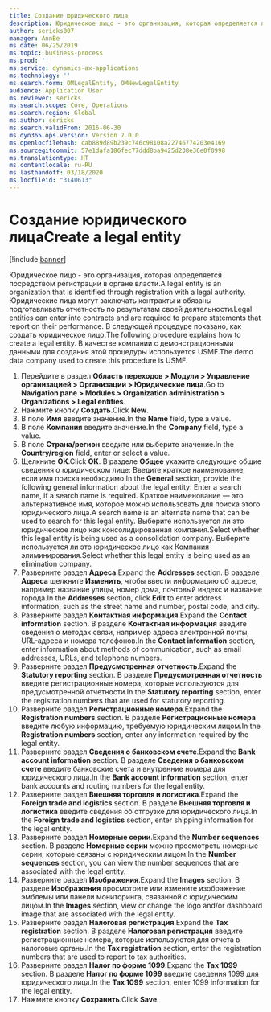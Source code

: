 ```yaml
---
title: Создание юридического лица
description: Юридическое лицо - это организация, которая определяется посредством регистрации в органе власти.
author: sericks007
manager: AnnBe
ms.date: 06/25/2019
ms.topic: business-process
ms.prod: ''
ms.service: dynamics-ax-applications
ms.technology: ''
ms.search.form: OMLegalEntity, OMNewLegalEntity
audience: Application User
ms.reviewer: sericks
ms.search.scope: Core, Operations
ms.search.region: Global
ms.author: sericks
ms.search.validFrom: 2016-06-30
ms.dyn365.ops.version: Version 7.0.0
ms.openlocfilehash: cab889d89b239c746c98108a22746774203e4169
ms.sourcegitcommit: 57e1dafa186fec77ddd8ba9425d238e36e0f0998
ms.translationtype: HT
ms.contentlocale: ru-RU
ms.lasthandoff: 03/18/2020
ms.locfileid: "3140613"
---
```

# <a name="create-a-legal-entity"></a><span data-ttu-id="3e130-103">Создание юридического лица</span><span class="sxs-lookup"><span data-stu-id="3e130-103">Create a legal entity</span></span>

[!include [banner](../../includes/banner.md)]

<span data-ttu-id="3e130-104">Юридическое лицо - это организация, которая определяется посредством регистрации в органе власти.</span><span class="sxs-lookup"><span data-stu-id="3e130-104">A legal entity is an organization that is identified through registration with a legal authority.</span></span> <span data-ttu-id="3e130-105">Юридические лица могут заключать контракты и обязаны подготавливать отчетность по результатам своей деятельности.</span><span class="sxs-lookup"><span data-stu-id="3e130-105">Legal entities can enter into contracts and are required to prepare statements that report on their performance.</span></span> <span data-ttu-id="3e130-106">В следующей процедуре показано, как создать юридическое лицо.</span><span class="sxs-lookup"><span data-stu-id="3e130-106">The following procedure explains how to create a legal entity.</span></span> <span data-ttu-id="3e130-107">В качестве компании с демонстрационными данными для создания этой процедуры используется USMF.</span><span class="sxs-lookup"><span data-stu-id="3e130-107">The demo data company used to create this procedure is USMF.</span></span>

1. <span data-ttu-id="3e130-108">Перейдите в раздел **Область переходов > Модули > Управление организацией > Организации > Юридические лица**.</span><span class="sxs-lookup"><span data-stu-id="3e130-108">Go to **Navigation pane > Modules > Organization administration > Organizations > Legal entities**.</span></span>
2. <span data-ttu-id="3e130-109">Нажмите кнопку **Создать**.</span><span class="sxs-lookup"><span data-stu-id="3e130-109">Click **New**.</span></span>
3. <span data-ttu-id="3e130-110">В поле **Имя** введите значение.</span><span class="sxs-lookup"><span data-stu-id="3e130-110">In the **Name** field, type a value.</span></span>
4. <span data-ttu-id="3e130-111">В поле **Компания** введите значение.</span><span class="sxs-lookup"><span data-stu-id="3e130-111">In the **Company** field, type a value.</span></span>
5. <span data-ttu-id="3e130-112">В поле **Страна/регион** введите или выберите значение.</span><span class="sxs-lookup"><span data-stu-id="3e130-112">In the **Country/region** field, enter or select a value.</span></span>
6. <span data-ttu-id="3e130-113">Щелкните **OK**.</span><span class="sxs-lookup"><span data-stu-id="3e130-113">Click **OK**.</span></span> <span data-ttu-id="3e130-114">В разделе **Общее** укажите следующие общие сведения о юридическом лице: Введите краткое наименование, если имя поиска необходимо.</span><span class="sxs-lookup"><span data-stu-id="3e130-114">In the **General** section, provide the following general information about the legal entity: Enter a search name, if a search name is required.</span></span> <span data-ttu-id="3e130-115">Краткое наименование — это альтернативное имя, которое можно использовать для поиска этого юридического лица.</span><span class="sxs-lookup"><span data-stu-id="3e130-115">A search name is an alternate name that can be used to search for this legal entity.</span></span> <span data-ttu-id="3e130-116">Выберите используется ли это юридическое лицо как консолидированная компания.</span><span class="sxs-lookup"><span data-stu-id="3e130-116">Select whether this legal entity is being used as a consolidation company.</span></span> <span data-ttu-id="3e130-117">Выберите используется ли это юридическое лицо как Компания элиминирования.</span><span class="sxs-lookup"><span data-stu-id="3e130-117">Select whether this legal entity is being used as an elimination company.</span></span> 
7. <span data-ttu-id="3e130-118">Разверните раздел **Адреса**.</span><span class="sxs-lookup"><span data-stu-id="3e130-118">Expand the **Addresses** section.</span></span> <span data-ttu-id="3e130-119">В разделе **Адреса** щелкните **Изменить**, чтобы ввести информацию об адресе, например название улицы, номер дома, почтовый индекс и название города.</span><span class="sxs-lookup"><span data-stu-id="3e130-119">In the **Addresses** section, click **Edit** to enter address information, such as the street name and number, postal code, and city.</span></span>
8. <span data-ttu-id="3e130-120">Разверните раздел **Контактная информация**.</span><span class="sxs-lookup"><span data-stu-id="3e130-120">Expand the **Contact information** section.</span></span> <span data-ttu-id="3e130-121">В разделе **Контактная информация** введите сведения о методах связи, например адреса электронной почты, URL-адреса и номера телефонов.</span><span class="sxs-lookup"><span data-stu-id="3e130-121">In the **Contact information** section, enter information about methods of communication, such as email addresses, URLs, and telephone numbers.</span></span> 
9. <span data-ttu-id="3e130-122">Разверните раздел **Предусмотренная отчетность**.</span><span class="sxs-lookup"><span data-stu-id="3e130-122">Expand the **Statutory reporting** section.</span></span> <span data-ttu-id="3e130-123">В разделе **Предусмотренная отчетность** введите регистрационные номера, которые используются для предусмотренной отчетности.</span><span class="sxs-lookup"><span data-stu-id="3e130-123">In the **Statutory reporting** section, enter the registration numbers that are used for statutory reporting.</span></span>
10. <span data-ttu-id="3e130-124">Разверните раздел **Регистрационные номера**.</span><span class="sxs-lookup"><span data-stu-id="3e130-124">Expand the **Registration numbers** section.</span></span> <span data-ttu-id="3e130-125">В разделе **Регистрационные номера** введите любую информацию, требуемую юридическим лицом.</span><span class="sxs-lookup"><span data-stu-id="3e130-125">In the **Registration numbers** section, enter any information required by the legal entity.</span></span>  
11. <span data-ttu-id="3e130-126">Разверните раздел **Сведения о банковском счете**.</span><span class="sxs-lookup"><span data-stu-id="3e130-126">Expand the **Bank account information** section.</span></span> <span data-ttu-id="3e130-127">В разделе **Сведения о банковском счете** введите банковские счета и внутренние номера для юридического лица.</span><span class="sxs-lookup"><span data-stu-id="3e130-127">In the **Bank account information** section, enter bank accounts and routing numbers for the legal entity.</span></span>
12. <span data-ttu-id="3e130-128">Разверните раздел **Внешняя торговля и логистика**.</span><span class="sxs-lookup"><span data-stu-id="3e130-128">Expand the **Foreign trade and logistics** section.</span></span> <span data-ttu-id="3e130-129">В разделе **Внешняя торговля и логистика** введите сведения об отгрузке для юридического лица.</span><span class="sxs-lookup"><span data-stu-id="3e130-129">In the **Foreign trade and logistics** section, enter shipping information for the legal entity.</span></span>  
13. <span data-ttu-id="3e130-130">Разверните раздел **Номерные серии**.</span><span class="sxs-lookup"><span data-stu-id="3e130-130">Expand the **Number sequences** section.</span></span> <span data-ttu-id="3e130-131">В разделе **Номерные серии** можно просмотреть номерные серии, которые связаны с юридическим лицом.</span><span class="sxs-lookup"><span data-stu-id="3e130-131">In the **Number sequences** section, you can view the number sequences that are associated with the legal entity.</span></span>  
14. <span data-ttu-id="3e130-132">Разверните раздел **Изображения**.</span><span class="sxs-lookup"><span data-stu-id="3e130-132">Expand the **Images** section.</span></span> <span data-ttu-id="3e130-133">В разделе **Изображения** просмотрите или измените изображение эмблемы или панели мониторинга, связанной с юридическим лицом.</span><span class="sxs-lookup"><span data-stu-id="3e130-133">In the **Images** section, view or change the logo and/or dashboard image that are associated with the legal entity.</span></span>  
15. <span data-ttu-id="3e130-134">Разверните раздел **Налоговая регистрация**.</span><span class="sxs-lookup"><span data-stu-id="3e130-134">Expand the **Tax registration** section.</span></span> <span data-ttu-id="3e130-135">В разделе **Налоговая регистрация** введите регистрационные номера, которые используются для отчета в налоговые органы.</span><span class="sxs-lookup"><span data-stu-id="3e130-135">In the **Tax registration** section, enter the registration numbers that are used to report to tax authorities.</span></span>
16. <span data-ttu-id="3e130-136">Разверните раздел **Налог по форме 1099**.</span><span class="sxs-lookup"><span data-stu-id="3e130-136">Expand the **Tax 1099** section.</span></span> <span data-ttu-id="3e130-137">В разделе **Налог по форме 1099** введите сведения 1099 для юридического лица.</span><span class="sxs-lookup"><span data-stu-id="3e130-137">In the **Tax 1099** section, enter 1099 information for the legal entity.</span></span>  
17. <span data-ttu-id="3e130-138">Нажмите кнопку **Сохранить**.</span><span class="sxs-lookup"><span data-stu-id="3e130-138">Click **Save**.</span></span>
